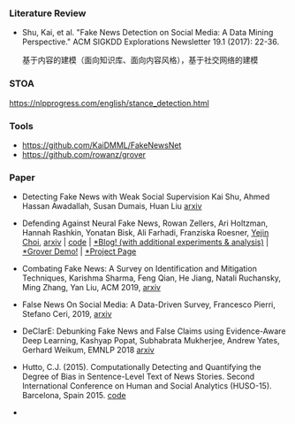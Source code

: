 ### Literature Review

+ Shu, Kai, et al. "Fake News Detection on Social Media: A Data Mining Perspective." ACM SIGKDD Explorations Newsletter 19.1 (2017): 22-36.

  基于内容的建模（面向知识库、面向内容风格），基于社交网络的建模





### STOA

<https://nlpprogress.com/english/stance_detection.html>



### Tools

+ <https://github.com/KaiDMML/FakeNewsNet>
+ <https://github.com/rowanz/grover>



### Paper



- Detecting Fake News with Weak Social Supervision
  Kai Shu, Ahmed Hassan Awadallah, Susan Dumais, Huan Liu [arxiv](<https://arxiv.org/abs/1910.11430>) 

  

- Defending Against Neural Fake News, Rowan Zellers, Ari Holtzman, Hannah Rashkin, Yonatan Bisk, Ali Farhadi, Franziska Roesner, [Yejin Choi](https://homes.cs.washington.edu/~yejin/), [arxiv](<https://arxiv.org/abs/1905.12616>) | [code](<https://github.com/rowanz/grover>) | [*Blog! (with additional experiments & analysis)](https://medium.com/ai2-blog/counteracting-neural-disinformation-with-grover-6cf6690d463b) | [*Grover  Demo!](https://grover.allenai.org/)  | [*Project Page](http://rowanzellers.com/grover/) 

- Combating Fake News: A Survey on Identification and Mitigation Techniques, Karishma Sharma, Feng Qian, He Jiang, Natali Ruchansky, Ming Zhang, Yan Liu, ACM 2019, [arxiv](https://arxiv.org/abs/1901.06437) 

- False News On Social Media: A Data-Driven Survey, Francesco Pierri, Stefano Ceri, 2019, [arxiv](https://arxiv.org/abs/1902.07539) 

- DeClarE: Debunking Fake News and False Claims using Evidence-Aware Deep Learning, Kashyap Popat, Subhabrata Mukherjee, Andrew Yates, Gerhard Weikum, EMNLP 2018 [arxiv](https://arxiv.org/abs/1809.06416) 

- Hutto, C.J. (2015). Computationally Detecting and Quantifying the Degree of Bias in Sentence-Level Text of News Stories. Second International Conference on Human and Social Analytics (HUSO-15). Barcelona, Spain 2015. [code](https://github.com/cjhutto/bsd) 

- 



